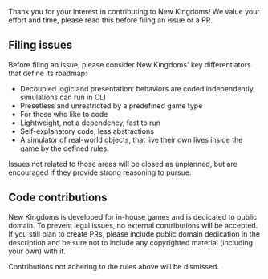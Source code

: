 Thank you for your interest in contributing to New Kingdoms! We value your effort and time,
please read this before filing an issue or a PR. 

## Filing issues

Before filing an issue, please consider New Kingdoms' key differentiators that define its roadmap:
- Decoupled logic and presentation: behaviors are coded independently, simulations can run in CLI
- Presetless and unrestricted by a predefined game type
- For those who like to code
- Lightweight, not a dependency, fast to run
- Self-explanatory code, less abstractions
- A simulator of real-world objects, that live their own lives inside the game by the defined rules.

Issues not related to those areas will be closed as unplanned, but are encouraged if they provide strong reasoning to pursue.

## Code contributions

New Kingdoms is developed for in-house games and is dedicated to public domain. To prevent legal issues, no external contributions will be accepted. If you still plan to create PRs, please include public domain dedication in the description and be sure not to include any copyrighted material (including your own) with it.

Contributions not adhering to the rules above will be dismissed.
